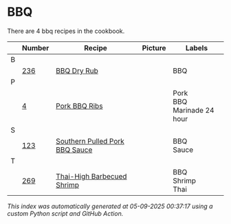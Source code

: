 # BBQ

There are 4 bbq recipes in the cookbook.

| |Number|Recipe|Picture|Labels|
|-|------|------|-------|------|
| B||||
||[236](https://github.com/bryanbr23/Recipes/issues/236)|[BBQ Dry Rub](https://github.com/bryanbr23/Recipes/issues/236)| |BBQ|
| P||||
||[4](https://github.com/bryanbr23/Recipes/issues/4)|[Pork BBQ Ribs](https://github.com/bryanbr23/Recipes/issues/4)| |Pork<br>BBQ<br>Marinade 24 hour|
| S||||
||[123](https://github.com/bryanbr23/Recipes/issues/123)|[Southern Pulled Pork BBQ Sauce](https://github.com/bryanbr23/Recipes/issues/123)| |BBQ<br>Sauce|
| T||||
||[269](https://github.com/bryanbr23/Recipes/issues/269)|[Thai-High Barbecued Shrimp](https://github.com/bryanbr23/Recipes/issues/269)| |BBQ<br>Shrimp<br>Thai|

_This index was automatically generated at 05-09-2025 00:37:17 using a custom Python script and GitHub Action._